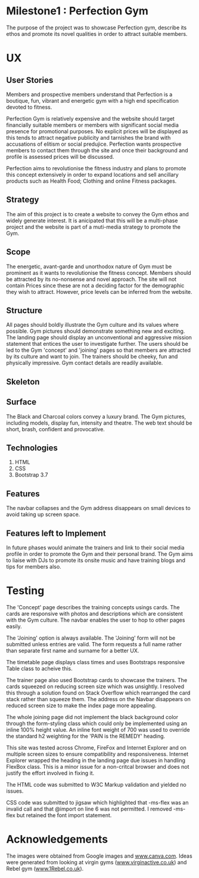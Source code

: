 # Milestone1 : Perfection Gym
The purpose of the project was to showcase Perfection gym, describe its ethos and promote its novel qualities in order to attract suitable members.

# UX

## User Stories
Members and prospective members understand that Perfection is a boutique, fun, vibrant and energetic gym with a high end specification 
devoted to fitness.

Perfection Gym is relatively expensive and the website should target financially suitable members or members with 
significant social media presence for promotional purposes. No explicit prices will be displayed as this tends to attract negative 
publicity and tarnishes the brand with accusations of elitism or social predujice. Perfection wants prospective members to contact them 
through the site and once their background and profile is assessed prices will be discussed.

Perfection aims to revolutionise the fitness industry and plans to promote this concept extensively in order to expand locations and sell 
ancillary products such as Health Food; Clothing and online Fitness packages.


## Strategy
The aim of this project is to create a website to convey the Gym ethos and widely generate interest. It is anicipated that this will be a 
multi-phase project and the website is part of a muti-media strategy to promote the Gym.

## Scope
The energetic, avant-garde and unorthodox nature of Gym must be prominent as it wants to revolutionise the fitness concept. 
Members should be attracted by its no-nonsense and novel approach. The site will not contain Prices since these are not a deciding factor 
for the demographic they wish to attract. However, price levels can be inferred from the website.

## Structure
All pages should boldly illustrate the Gym culture and its values where possible. Gym pictures should demonstrate something new and exciting.
The landing page should display an unconventional and aggressive mission statement that entices the user to investigate further.
The users should be led to the Gym 'concept' and 'joining' pages so that members are attracted by its culture and want to join. 
The trainers should be cheeky, fun and physically impressive. Gym contact details are readily available.  

## Skeleton

## Surface
The Black and Charcoal colors convey a luxury brand. The Gym pictures, including models, display fun, intensity and theatre.
The web text should be short, brash, confident and provocative. 

## Technologies
1. HTML
2. CSS
3. Bootstrap 3.7

## Features
The navbar collapses and the Gym address disappears on small devices to avoid taking up screen space.

## Features left to Implement
In future phases would animate the trainers and link to their social media profile in order to promote the Gym and 
their personal brand. The Gym aims to liaise with DJs to promote its onsite music and have training blogs 
and tips for members also.

# Testing 
The 'Concept' page describes the training concepts usings cards. The cards are responsive with photos and descriptions which 
are consistent with the Gym culture. The navbar enables the user to hop to other pages easily. 

The 'Joining' option is always available. The 'Joining' form will not be submitted unless entries are valid. 
The form requests a full name rather than separate first name and surname for a better UX. 

The timetable page displays class times and uses Bootstraps responsive Table class to acheive this. 

The trainer page also used Bootstrap cards to showcase the trainers. The cards squeezed on reducing screen size which
was unsightly. I resolved this through a solution found on Stack Overflow which rearranged the card stack rather than squeeze them. 
The address on the Navbar disappears on reduced screen size to make the index page more appealing.

The whole joining page did not implement the black background color through the form-styling class which could only be 
implemented using an inline 100% height value. An inline font weight of 700 was used to override the standard h2 weighting
for the 'PAIN is the REMEDY' heading. 


This site was tested across Chrome, FireFox and Internet Explorer and on multiple screen sizes to ensure compatibility and responsiveness. 
Internet Explorer wrapped the heading in the landing page due issues in handling FlexBox class. This is a minor issue for a non-critcal 
browser and does not justify the effort involved in fixing it.

The HTML code was submitted to W3C Markup validation and yielded no issues.

CSS code was submitted to jigsaw which highlighted that -ms-flex was an invalid call and that @import on line 6 was not permitted.
I removed -ms-flex but retained the font import statement.

# Acknowledgements

The images were obtained from Google images and www.canva.com. Ideas were generated from looking at virgin gyms (www.virginactive.co.uk) 
and Rebel gym (www.1Rebel.co.uk).

